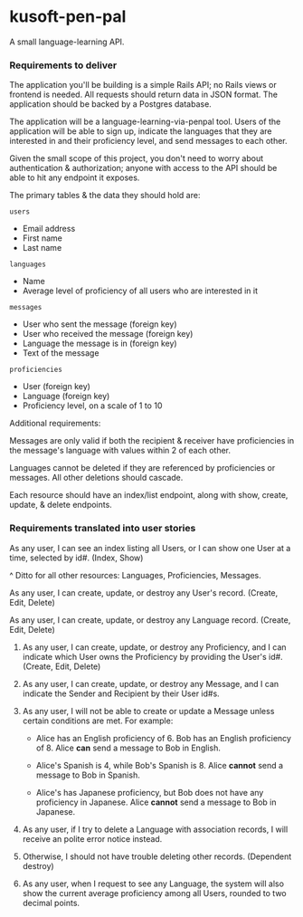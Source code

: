 # kusoft-pen-pal

A small language-learning API. 

### Requirements to deliver

The application you'll be building is a simple Rails API; no Rails views or frontend is needed. All requests should return data in JSON format. The application should be backed by a Postgres database.

The application will be a language-learning-via-penpal tool. Users of the application will be able to sign up, indicate the languages that they are interested in and their proficiency level, and send messages to each other.

Given the small scope of this project, you don't need to worry about authentication & authorization; anyone with access to the API should be able to hit any endpoint it exposes.

The primary tables & the data they should hold are:

`users`
 - Email address
 - First name
 - Last name

`languages`
 - Name
 - Average level of proficiency of all users who are interested in it

`messages`
 - User who sent the message (foreign key)
 - User who received the message (foreign key)
 - Language the message is in (foreign key)
 - Text of the message

`proficiencies`
 - User (foreign key)
 - Language (foreign key)
 - Proficiency level, on a scale of 1 to 10

Additional requirements:

Messages are only valid if both the recipient & receiver have proficiencies in the message's language with values within 2 of each other.

Languages cannot be deleted if they are referenced by proficiencies or messages. All other deletions should cascade.

Each resource should have an index/list endpoint, along with show, create, update, & delete endpoints.

### Requirements translated into user stories

As any user, I can see an index listing all Users, or I can show one User at a time, selected by id#. (Index, Show)

^ Ditto for all other resources: Languages, Proficiencies, Messages.

As any user, I can create, update, or destroy any User's record. (Create, Edit, Delete)

As any user, I can create, update, or destroy any Language record. (Create, Edit, Delete)

1. As any user, I can create, update, or destroy any Proficiency, and I can indicate which User owns the Proficiency by providing the User's id#. (Create, Edit, Delete)

2. As any user, I can create, update, or destroy any Message, and I can indicate the Sender and Recipient by their User id#s.

3. As any user, I will not be able to create or update a Message unless certain conditions are met. For example:

    * Alice has an English proficiency of 6. Bob has an English proficiency of 8. Alice **can** send a message to Bob in English.

    * Alice's Spanish is 4, while Bob's Spanish is 8. Alice **cannot** send a message to Bob in Spanish.

    * Alice's has Japanese proficiency, but Bob does not have any proficiency in Japanese. Alice **cannot** send a message to Bob in Japanese. 

4. As any user, if I try to delete a Language with association records, I will receive an polite error notice instead. 

5. Otherwise, I should not have trouble deleting other records. (Dependent destroy)

6. As any user, when I request to see any Language, the system will also show the current average proficiency among all Users, rounded to two decimal points.